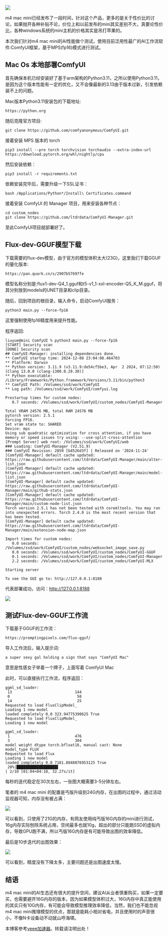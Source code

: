 
![](https://img2024.cnblogs.com/blog/335778/202412/335778-20241208233408925-1190014176.jpg)


m4 mac mini已经发布了一段时间，针对这个产品，更多的是关于性价比的讨论，如果抛开各种补贴不论，价位上和以前发布的mini其实差别不大，真要论性价比，各种windows系统的mini主机的价格其实是吊打苹果的。


本次我们针对m4 mac mini的AI性能做个测试，使用目前泛用性最广的AI工作流软件:ComfyUI框架，基于MPS(fp16\)模式进行测试。


## Mac Os 本地部署ComfyUI


首先确保本机已经安装好了基于arm架构的Python3\.11，之所以使用Python3\.11，是因为这个版本性能有一定的优化，又不会像最新的3\.13由于版本过新，引发依赖装不上的问题。


Mac版本Python3\.11安装包的下载地址:



```
https://python.org

```

随后克隆官方项目:



```
git clone https://github.com/comfyanonymous/ComfyUI.git

```

接着安装 MPS 版本的 torch



```
pip3 install --pre torch torchvision torchaudio --extra-index-url https://download.pytorch.org/whl/nightly/cpu

```

然后安装依赖：



```
pip3 install -r requirements.txt

```

依赖安装完毕后，需要升级一下SSL证书：



```
bash /Applications/Python*/Install\ Certificates.command

```

接着安装 ComfyUI 的 Manager 项目，用来安装各种节点：



```
cd custom_nodes  
git clone https://github.com/ltdrdata/ComfyUI-Manager.git

```

至此ComfyUI项目就部署好了。


## Flux\-dev\-GGUF模型下载


下载需要的flux\-dev模型，由于官方的模型体积太大(23G)，这里我们下载GGUF的量化版本:



```
https://pan.quark.cn/s/2907b57697fe

```

模型名称分别是:flux1\-dev\-Q4\_1\.gguf和t5\-v1\_1\-xxl\-encoder\-Q5\_K\_M.gguf，将其分别放到models的UNET目录和clip目录。


随后，回到项目的根目录，输入命令，启动ComfyUI服务：



```
python3 main.py --force-fp16

```

这里强制使用fp16精度用来提升性能。


程序返回:



```
liuyue@mini ComfyUI % python3 main.py --force-fp16  
[START] Security scan  
[DONE] Security scan  
## ComfyUI-Manager: installing dependencies done.  
** ComfyUI startup time: 2024-12-08 23:04:08.464703  
** Platform: Darwin  
** Python version: 3.11.9 (v3.11.9:de54cf5be3, Apr  2 2024, 07:12:50) [Clang 13.0.0 (clang-1300.0.29.30)]  
** Python executable: /Library/Frameworks/Python.framework/Versions/3.11/bin/python3  
** ComfyUI Path: /Volumes/ssd/work/ComfyUI  
** Log path: /Volumes/ssd/work/ComfyUI/comfyui.log  
  
Prestartup times for custom nodes:  
   0.7 seconds: /Volumes/ssd/work/ComfyUI/custom_nodes/ComfyUI-Manager  
  
Total VRAM 24576 MB, total RAM 24576 MB  
pytorch version: 2.5.1  
Forcing FP16.  
Set vram state to: SHARED  
Device: mps  
Using sub quadratic optimization for cross attention, if you have memory or speed issues try using: --use-split-cross-attention  
[Prompt Server] web root: /Volumes/ssd/work/ComfyUI/web  
### Loading: ComfyUI-Manager (V2.51.9)  
### ComfyUI Revision: 2859 [b4526d3f] | Released on '2024-11-24'  
[ComfyUI-Manager] default cache updated: https://raw.githubusercontent.com/ltdrdata/ComfyUI-Manager/main/alter-list.json  
[ComfyUI-Manager] default cache updated: https://raw.githubusercontent.com/ltdrdata/ComfyUI-Manager/main/model-list.json  
[ComfyUI-Manager] default cache updated: https://raw.githubusercontent.com/ltdrdata/ComfyUI-Manager/main/github-stats.json  
[ComfyUI-Manager] default cache updated: https://raw.githubusercontent.com/ltdrdata/ComfyUI-Manager/main/custom-node-list.json  
Torch version 2.5.1 has not been tested with coremltools. You may run into unexpected errors. Torch 2.4.0 is the most recent version that has been tested.  
[ComfyUI-Manager] default cache updated: https://raw.githubusercontent.com/ltdrdata/ComfyUI-Manager/main/extension-node-map.json  
  
Import times for custom nodes:  
   0.0 seconds: /Volumes/ssd/work/ComfyUI/custom_nodes/websocket_image_save.py  
   0.0 seconds: /Volumes/ssd/work/ComfyUI/custom_nodes/ComfyUI-GGUF  
   0.1 seconds: /Volumes/ssd/work/ComfyUI/custom_nodes/ComfyUI-Manager  
   2.2 seconds: /Volumes/ssd/work/ComfyUI/custom_nodes/ComfyUI-MLX  
  
Starting server  
  
To see the GUI go to: http://127.0.0.1:8188

```

代表部署成功，访问：[http://127\.0\.0\.1:8188](https://github.com)


![](https://v3u.cn/v3u/Public/js/editor/attached/20241208231211_31142.png)


## 测试Flux\-dev\-GGUF工作流


下载基于GGUF的工作流：



```
https://promptingpixels.com/flux-gguf/

```

导入工作流后，输入提示词:



```
a super sexy gal holding a sign that says "ComfyUI Mac"

```

意思是性感女子举着一个牌子，上面写着 ComfyUI Mac


此时，可以直接执行工作流，程序返回：



```
ggml_sd_loader:  
 13                            144  
 0                              50  
 14                             25  
Requested to load FluxClipModel_  
Loading 1 new model  
loaded completely 0.0 323.94775390625 True  
Requested to load FluxClipModel_  
Loading 1 new model  
  
ggml_sd_loader:  
 1                             476  
 3                             304  
model weight dtype torch.bfloat16, manual cast: None  
model_type FLUX  
Requested to load Flux  
Loading 1 new model  
loaded completely 0.0 7181.8848876953125 True  
 20%|██████████████████▌                                                                          | 2/10 [01:04<04:18, 32.27s/it]

```

每秒的迭代稳定在30次左右，一张图大概需要3\-5分钟左右。


笔者的 m4 mac mini 的配置是丐版升级到24G内存，在出图的过程中，通过活动监视器可知，内存没有被占满：


![](https://v3u.cn/v3u/Public/js/editor/attached/20241208231245_40596.png)


可以看到，只使用了21G的内存，有网友使用纯丐版16G内存的mini进行测试，16g内存实际刨除系统占用，空闲最多也就10g，超出的部分只能跑SSD的虚拟内存，导致GPU跑不满，所以丐版16G内存是有可能导致出图的效率降低。


最后是10步迭代的出图效果：


![](https://v3u.cn/v3u/Public/js/editor/attached/20241208231214_30530.jpg)


可以看到，精度没有下降太多，主要问题还是出图速度太慢。


## 结语


m4 mac mini的AI生态还有很大的提升空间，建议AI从业者慎重购买，如果一定要买，也需要避开16G内存的版本，因为如果模型体积过大，16G内存中真正能使用的其实只有10G内存，有可能会导致模型推理效率降低，当然，我们也不能忽视m4 mac mini推理模型的优点，那就是能耗小相对省电，并且使用时的声音很小，不像N卡设备动不动就山呼海啸。


 本博客参考[veee加速器](https://blog.liuyunzhuge.com)。转载请注明出处！
